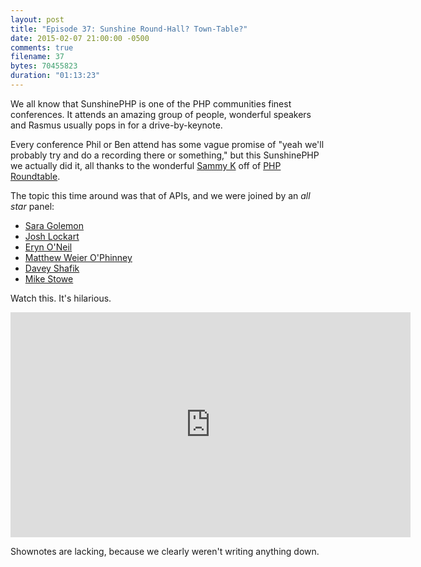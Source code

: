 ```yaml
---
layout: post
title: "Episode 37: Sunshine Round-Hall? Town-Table?"
date: 2015-02-07 21:00:00 -0500
comments: true
filename: 37
bytes: 70455823
duration: "01:13:23"
---
```


We all know that SunshinePHP is one of the PHP communities finest conferences. It attends an amazing group of people, wonderful speakers and Rasmus usually pops in for a drive-by-keynote. 

Every conference Phil or Ben attend has some vague promise of "yeah we'll probably try and do a recording there or something," but this SunshinePHP we actually did it, all thanks to the wonderful [Sammy K](http://twitter.com/SammyK ) off of [PHP Roundtable](https://www.phproundtable.com/). 

The topic this time around was that of APIs, and we were joined by an _all star_ panel: 

* [Sara Golemon](https://twitter.com/saramg)
* [Josh Lockart](https://twitter.com/codeguy)
* [Eryn O'Neil](https://twitter.com/eryno)
* [Matthew Weier O'Phinney](https://twitter.com/mwop)
* [Davey Shafik](https://twitter.com/dshafik)
* [Mike Stowe](https://twitter.com/mikegstowe)

Watch this. It's hilarious.

<iframe width="640" height="360" src="https://www.youtube.com/embed/6XtOtFU7bY4" frameborder="0" allowfullscreen></iframe>

Shownotes are lacking, because we clearly weren't writing anything down.